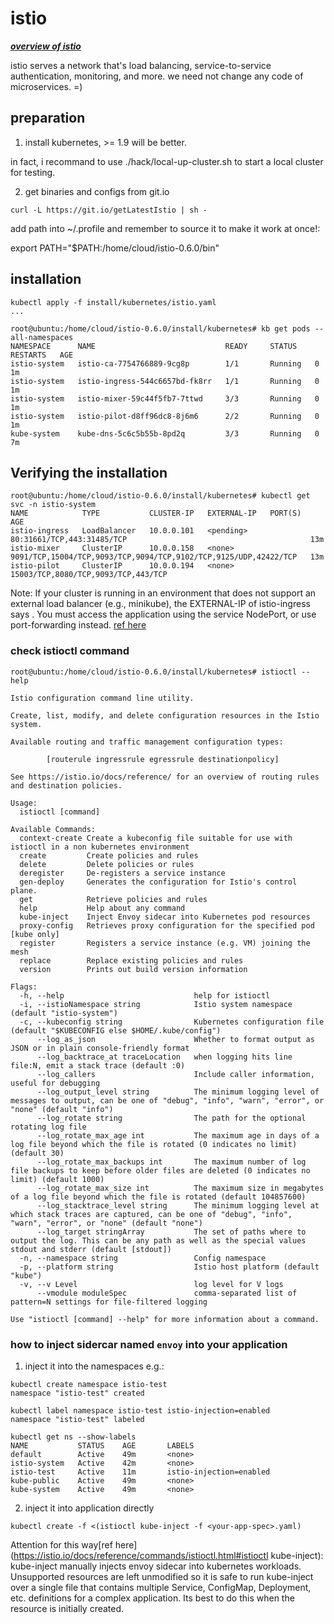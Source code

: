 # istio
***[overview of istio](https://istio.io/docs/concepts/what-is-istio/overview.html)***

istio serves a network that's  load balancing, service-to-service authentication, monitoring, and more.
we need not change any code of microservices. =)

## preparation
1. install kubernetes, >= 1.9 will be better.

in fact, i recommand to use ./hack/local-up-cluster.sh to start a local cluster for testing.

2. get binaries and configs from git.io

```shell
curl -L https://git.io/getLatestIstio | sh -
```

add path into ~/.profile and remember to source it to make it work at once!:

export PATH="$PATH:/home/cloud/istio-0.6.0/bin"

## installation

```shell
kubectl apply -f install/kubernetes/istio.yaml
...

root@ubuntu:/home/cloud/istio-0.6.0/install/kubernetes# kb get pods --all-namespaces
NAMESPACE      NAME                             READY     STATUS    RESTARTS   AGE
istio-system   istio-ca-7754766889-9cg8p        1/1       Running   0          1m
istio-system   istio-ingress-544c6657bd-fk8rr   1/1       Running   0          1m
istio-system   istio-mixer-59c44f5fb7-7ttwd     3/3       Running   0          1m
istio-system   istio-pilot-d8ff96dc8-8j6m6      2/2       Running   0          1m
kube-system    kube-dns-5c6c5b55b-8pd2q         3/3       Running   0          7m

```

## Verifying the installation

```
root@ubuntu:/home/cloud/istio-0.6.0/install/kubernetes# kubectl get svc -n istio-system
NAME            TYPE           CLUSTER-IP   EXTERNAL-IP   PORT(S)                                                            AGE
istio-ingress   LoadBalancer   10.0.0.101   <pending>     80:31661/TCP,443:31485/TCP                                         13m
istio-mixer     ClusterIP      10.0.0.158   <none>        9091/TCP,15004/TCP,9093/TCP,9094/TCP,9102/TCP,9125/UDP,42422/TCP   13m
istio-pilot     ClusterIP      10.0.0.194   <none>        15003/TCP,8080/TCP,9093/TCP,443/TCP
```
Note: If your cluster is running in an environment that does not support an external load balancer (e.g., minikube), the EXTERNAL-IP of istio-ingress says <pending>. You must access the application using the service NodePort, or use port-forwarding instead. [ref here](https://kubernetes.io/docs/concepts/services-networking/service/)
  
 
### check istioctl command
```shell
root@ubuntu:/home/cloud/istio-0.6.0/install/kubernetes# istioctl --help

Istio configuration command line utility.

Create, list, modify, and delete configuration resources in the Istio
system.

Available routing and traffic management configuration types:

        [routerule ingressrule egressrule destinationpolicy]

See https://istio.io/docs/reference/ for an overview of routing rules
and destination policies.

Usage:
  istioctl [command]

Available Commands:
  context-create Create a kubeconfig file suitable for use with istioctl in a non kubernetes environment
  create         Create policies and rules
  delete         Delete policies or rules
  deregister     De-registers a service instance
  gen-deploy     Generates the configuration for Istio's control plane.
  get            Retrieve policies and rules
  help           Help about any command
  kube-inject    Inject Envoy sidecar into Kubernetes pod resources
  proxy-config   Retrieves proxy configuration for the specified pod [kube only]
  register       Registers a service instance (e.g. VM) joining the mesh
  replace        Replace existing policies and rules
  version        Prints out build version information

Flags:
  -h, --help                             help for istioctl
  -i, --istioNamespace string            Istio system namespace (default "istio-system")
  -c, --kubeconfig string                Kubernetes configuration file (default "$KUBECONFIG else $HOME/.kube/config")
      --log_as_json                      Whether to format output as JSON or in plain console-friendly format
      --log_backtrace_at traceLocation   when logging hits line file:N, emit a stack trace (default :0)
      --log_callers                      Include caller information, useful for debugging
      --log_output_level string          The minimum logging level of messages to output, can be one of "debug", "info", "warn", "error", or "none" (default "info")
      --log_rotate string                The path for the optional rotating log file
      --log_rotate_max_age int           The maximum age in days of a log file beyond which the file is rotated (0 indicates no limit) (default 30)
      --log_rotate_max_backups int       The maximum number of log file backups to keep before older files are deleted (0 indicates no limit) (default 1000)
      --log_rotate_max_size int          The maximum size in megabytes of a log file beyond which the file is rotated (default 104857600)
      --log_stacktrace_level string      The minimum logging level at which stack traces are captured, can be one of "debug", "info", "warn", "error", or "none" (default "none")
      --log_target stringArray           The set of paths where to output the log. This can be any path as well as the special values stdout and stderr (default [stdout])
  -n, --namespace string                 Config namespace
  -p, --platform string                  Istio host platform (default "kube")
  -v, --v Level                          log level for V logs
      --vmodule moduleSpec               comma-separated list of pattern=N settings for file-filtered logging

Use "istioctl [command] --help" for more information about a command.

```

### how to inject sidercar named `envoy` into your application

1. inject it into the namespaces
e.g.:
```shell
kubectl create namespace istio-test
namespace "istio-test" created

kubectl label namespace istio-test istio-injection=enabled
namespace "istio-test" labeled

kubectl get ns --show-labels
NAME           STATUS    AGE       LABELS
default        Active    49m       <none>
istio-system   Active    42m       <none>
istio-test     Active    11m       istio-injection=enabled
kube-public    Active    49m       <none>
kube-system    Active    49m       <none>

```

2. inject it into application directly
```shell
kubectl create -f <(istioctl kube-inject -f <your-app-spec>.yaml)
```
Attention for this way[ref here](https://istio.io/docs/reference/commands/istioctl.html#istioctl kube-inject):
kube-inject manually injects envoy sidecar into kubernetes workloads. Unsupported resources are left unmodified so it is safe to run kube-inject over a single file that contains multiple Service, ConfigMap, Deployment, etc. definitions for a complex application. Its best to do this when the resource is initially created.



